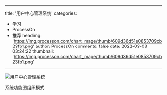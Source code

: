 
---
title: '用户中心管理系统'
categories: 
 - 学习
 - ProcessOn
 - 推荐
headimg: 'https://img.processon.com/chart_image/thumb/609d36d51e0853709cb23fb1.png'
author: ProcessOn
comments: false
date: 2022-03-03 03:24:22
thumbnail: 'https://img.processon.com/chart_image/thumb/609d36d51e0853709cb23fb1.png'
---

<div>   
<img class="thumb" alt="用户中心管理系统" src="https://img.processon.com/chart_image/thumb/609d36d51e0853709cb23fb1.png" referrerpolicy="no-referrer">
<p>系统功能图组织模式</p>  
</div>
            